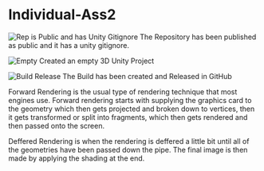 # Individual-Ass2
 
![Rep is Public and has Unity Gitignore](https://user-images.githubusercontent.com/72412425/228298465-f1440dee-8c0d-4024-9bbc-33e494c2d588.png)
The Repository has been published as public and it has a unity gitignore. 


![Empty ](https://user-images.githubusercontent.com/72412425/228298993-353dbb24-393d-4eb1-a782-61e01483ab64.png)
Created an empty 3D Unity Project 

![Build Release](https://user-images.githubusercontent.com/72412425/228300350-f2225b47-5c7f-40d6-bde9-ec849bfc669b.png)
The Build has been created and Released in GitHub

Forward Rendering is the usual type of rendering technique that most engines use. Forward rendering starts with supplying the graphics card to the geometry which then gets projected and broken down to vertices, then it gets transformed or split into fragments, which then gets rendered and then passed onto the screen.

Deffered Rendering is when the rendering is deffered a little bit until all of the geometries have been passed down the pipe. The final image is then made by applying the shading at the end. 


